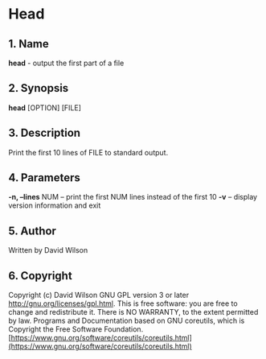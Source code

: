 # Head

## 1. Name

**head** - output the first part of a file

## 2. Synopsis

**head** \[OPTION\] \[FILE\]

## 3. Description

Print the first 10 lines of FILE to standard output.

## 4. Parameters

**-n, –lines** NUM – print the first NUM lines instead of the first 10
**-v** – display version information and exit

## 5. Author

Written by David Wilson

## 6. Copyright

Copyright (c) David Wilson   GNU GPL version 3 or later
<http://gnu.org/licenses/gpl.html>. This is free software: you are free
to change and redistribute it.  There is NO WARRANTY, to the extent
permitted by law.   Programs and Documentation based on GNU coreutils,
which is Copyright the Free Software Foundation.
[https://www.gnu.org/software/coreutils/coreutils.html](https://www.gnu.org/software/coreutils/coreutils.html)
